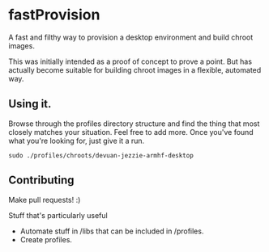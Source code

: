 # fastProvision

A fast and filthy way to provision a desktop environment and build chroot images.

This was initially intended as a proof of concept to prove a point. But has actually become suitable for building chroot images in a flexible, automated way.

## Using it.

Browse through the profiles directory structure and find the thing that most closely matches your situation. Feel free to add more. Once you've found what you're looking for, just give it a run.

    sudo ./profiles/chroots/devuan-jezzie-armhf-desktop

## Contributing

Make pull requests! :)

Stuff that's particularly useful
* Automate stuff in /libs that can be included in /profiles.
* Create profiles.

